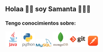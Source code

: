## Holaa 👋🏼 soy Samanta 👩🏼‍💻

### Tengo conocimientos sobre:
<img src="java_2_icon.png" width="10%" height="10%"/> <img src="python_icon.png" width="8%" height="8%"/> <img src="mysql_2_icon.png" width="10%" height="10%"/> <img src="mongodb_2_icon.png" width="10%" height="10%"/> <img src="git_icon.png" width="10%" height="10%"/> <img src="postman_icon.png" width="8%" height="8%"/>



<!--


 ![html](html_icon.png) ![image](mysql_icon.png) ![image](mongodb_icon.png)

<img src="mongodb_icon.png" width="100" height="100"/>
![java](java_icon.png)

![java](https://user-images.githubusercontent.com/79877273/132973857-af39b1b0-c116-4e58-86e2-3a59012e25f1.png)

| col 1 | col 2 |
| ------------ | ------------- |
| imagen 1 | imagen 2 |

[![Stats](https://github-readme-stats.vercel.app/api?username=sami1793)](https://github.com/anuraghazra/github-readme-stat)
**sami1793/sami1793** is a ✨ _special_ ✨ repository because its `README.md` (this file) appears on your GitHub profile.

Here are some ideas to get you started:

- 🔭 I’m currently working on ...
- 🌱 I’m currently learning ...
- 👯 I’m looking to collaborate on ...
- 🤔 I’m looking for help with ...
- 💬 Ask me about ...
- 📫 How to reach me: ...
- 😄 Pronouns: ...
- ⚡ Fun fact: ...
-->
